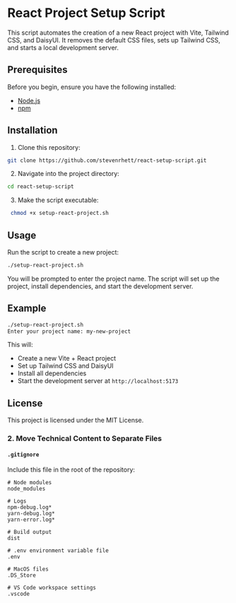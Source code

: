 # React Project Setup Script

This script automates the creation of a new React project with Vite, Tailwind CSS, and DaisyUI. It removes the default CSS files, sets up Tailwind CSS, and starts a local development server.

## Prerequisites

Before you begin, ensure you have the following installed:
- [Node.js](https://nodejs.org/)
- [npm](https://www.npmjs.com/)

## Installation

1. Clone this repository:
```bash
git clone https://github.com/stevenrhett/react-setup-script.git
```

2. Navigate into the project directory:
```bash
cd react-setup-script
 ```

3. Make the script executable:
```bash
 chmod +x setup-react-project.sh
```

## Usage

Run the script to create a new project:
```bash
./setup-react-project.sh
```

You will be prompted to enter the project name. The script will set up the project, install dependencies, and start the development server.

## Example
```bash
./setup-react-project.sh
Enter your project name: my-new-project
```

This will:
- Create a new Vite + React project
- Set up Tailwind CSS and DaisyUI
- Install all dependencies
- Start the development server at `http://localhost:5173`

## License

This project is licensed under the MIT License.

### 2. **Move Technical Content to Separate Files**

#### **`.gitignore`**
Include this file in the root of the repository:

```gitignore
# Node modules
node_modules

# Logs
npm-debug.log*
yarn-debug.log*
yarn-error.log*

# Build output
dist

# .env environment variable file
.env

# MacOS files
.DS_Store

# VS Code workspace settings
.vscode
```
